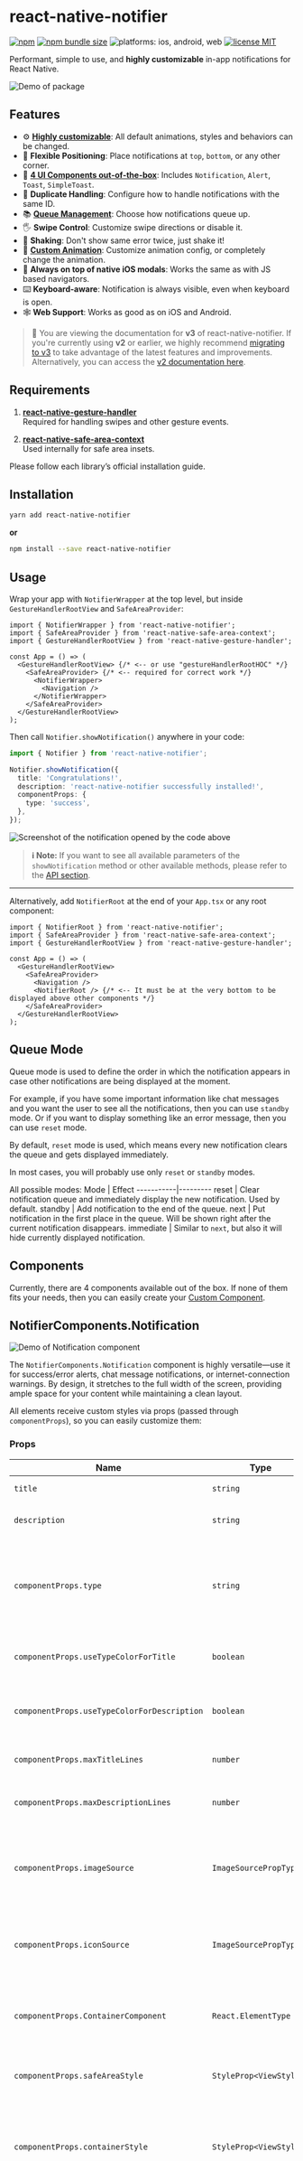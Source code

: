 # react-native-notifier

[![npm](https://img.shields.io/npm/v/react-native-notifier)](https://www.npmjs.com/package/react-native-notifier)
[![npm bundle size](https://img.shields.io/bundlephobia/min/react-native-notifier?color=yellow)](https://bundlephobia.com/result?p=react-native-notifier)
![platforms: ios, android, web](https://img.shields.io/badge/platform-ios%2C%20android%2C%20web%2C%20expo-orange)
[![license MIT](https://img.shields.io/badge/license-MIT-brightgreen)](https://github.com/seniv/react-native-notifier/blob/master/LICENSE)

Performant, simple to use, and **highly customizable** in-app notifications for React Native.

![Demo of package](https://raw.githubusercontent.com/seniv/react-native-notifier/master/demo.gif)

## Features

- ⚙️ [**Highly customizable**](#shownotification): All default animations, styles and behaviors can be changed.
- 📍 **Flexible Positioning**: Place notifications at `top`, `bottom`, or any other corner.
- 🧩 [**4 UI Components out-of-the-box**](#components): Includes `Notification`, `Alert`, `Toast`, `SimpleToast`.
- 🔄 **Duplicate Handling**: Configure how to handle notifications with the same ID.
- 📚 [**Queue Management**](#queue-mode): Choose how notifications queue up.
- 🖐️ **Swipe Control**: Customize swipe directions or disable it.
- 🫨 **Shaking**: Don't show same error twice, just shake it!
- 🎨 [**Custom Animation**](#custom-animations): Customize animation config, or completely change the animation.
- 🦄 **Always on top of native iOS modals**: Works the same as with JS based navigators.
- ⌨️ **Keyboard-aware**: Notification is always visible, even when keyboard is open.
- 🕸️ **Web Support**: Works as good as on iOS and Android.

> 📢 You are viewing the documentation for **v3** of react-native-notifier. If you're currently using **v2** or earlier, we highly recommend [migrating to v3](https://github.com/seniv/react-native-notifier/blob/main/MIGRATION.md) to take advantage of the latest features and improvements. Alternatively, you can access the [v2 documentation here](https://github.com/seniv/react-native-notifier/blob/v2.0.0/README.md).

## Requirements

1. **[react-native-gesture-handler](https://docs.swmansion.com/react-native-gesture-handler/docs/fundamentals/installation)**  
   Required for handling swipes and other gesture events.

2. **[react-native-safe-area-context](https://github.com/AppAndFlow/react-native-safe-area-context?tab=readme-ov-file#getting-started)**  
   Used internally for safe area insets.

Please follow each library’s official installation guide.

## Installation

```bash
yarn add react-native-notifier
```

**or**

```bash
npm install --save react-native-notifier
```

## Usage

Wrap your app with `NotifierWrapper` at the top level, but inside `GestureHandlerRootView` and `SafeAreaProvider`:

```tsx
import { NotifierWrapper } from 'react-native-notifier';
import { SafeAreaProvider } from 'react-native-safe-area-context';
import { GestureHandlerRootView } from 'react-native-gesture-handler';

const App = () => (
  <GestureHandlerRootView> {/* <-- or use "gestureHandlerRootHOC" */}
    <SafeAreaProvider> {/* <-- required for correct work */}
      <NotifierWrapper>
        <Navigation />
      </NotifierWrapper>
    </SafeAreaProvider>
  </GestureHandlerRootView>
);
```

Then call `Notifier.showNotification()` anywhere in your code:

```ts
import { Notifier } from 'react-native-notifier';

Notifier.showNotification({
  title: 'Congratulations!',
  description: 'react-native-notifier successfully installed!',
  componentProps: {
    type: 'success',
  },
});
```

![Screenshot of the notification opened by the code above](/demo/installed.png)

> **ℹ️ Note:** If you want to see all available parameters of the `showNotification` method or other available methods, please refer to the [API section](#api).

---

Alternatively, add `NotifierRoot` at the end of your `App.tsx` or any root component:

```tsx
import { NotifierRoot } from 'react-native-notifier';
import { SafeAreaProvider } from 'react-native-safe-area-context';
import { GestureHandlerRootView } from 'react-native-gesture-handler';

const App = () => (
  <GestureHandlerRootView>
    <SafeAreaProvider>
      <Navigation />
      <NotifierRoot /> {/* <-- It must be at the very bottom to be displayed above other components */}
    </SafeAreaProvider>
  </GestureHandlerRootView>
);
```

## Queue Mode

Queue mode is used to define the order in which the notification appears in case other notifications are being displayed at the moment.

For example, if you have some important information like chat messages and you want the user to see all the notifications, then you can use `standby` mode. Or if you want to display something like an error message, then you can use `reset` mode.

By default, `reset` mode is used, which means every new notification clears the queue and gets displayed immediately.

In most cases, you will probably use only `reset` or `standby` modes.

All possible modes:
Mode       | Effect
-----------|---------
reset      | Clear notification queue and immediately display the new notification. Used by default.
standby    | Add notification to the end of the queue.
next       | Put notification in the first place in the queue. Will be shown right after the current notification disappears.
immediate  | Similar to `next`, but also it will hide currently displayed notification.

## Components

Currently, there are 4 components available out of the box. If none of them fits your needs, then you can easily create your [Custom Component](#custom-component).

## NotifierComponents.Notification

![Demo of Notification component](/demo/notification.png)

The `NotifierComponents.Notification` component is highly versatile—use it for success/error alerts, chat message notifications, or internet-connection warnings. By design, it stretches to the full width of the screen, providing ample space for your content while maintaining a clean layout.

All elements receive custom styles via props (passed through `componentProps`), so you can easily customize them:

### Props

Name                               | Type                    | Default      | Description
-----------------------------------|-------------------------|--------------|-------------
`title`                            | `string`                | `null`       | The title text of the notification.
`description`                      | `string`                | `null`       | The description text of the notification.
`componentProps.type`              | `string`                | `null`       | Defines the notification type (`info`, `success`, `error`, `warn`, `classic`). Determines icon and border color.
`componentProps.useTypeColorForTitle` | `boolean`            | `false`      | If `true`, the title color is derived from the `type` prop.
`componentProps.useTypeColorForDescription` | `boolean`      | `false`      | If `true`, the description color is derived from the `type` prop.
`componentProps.maxTitleLines`     | `number`                | `null`       | Maximum number of lines for the title text.
`componentProps.maxDescriptionLines` | `number`              | `null`       | Maximum number of lines for the description text.
`componentProps.imageSource`       | `ImageSourcePropType`   | `null`       | An image to display, such as an avatar or icon. Passed to the `<Image />` component as the `source` prop.
`componentProps.iconSource`        | `ImageSourcePropType`   | Depends on `type` | Icon image source. If not specified, a default icon based on `type` is used.
`componentProps.ContainerComponent` | `React.ElementType`    | `ViewWithOffsets` | Custom container component replacing the default `ViewWithOffsets`.
`componentProps.safeAreaStyle`     | `StyleProp<ViewStyle>`  | `null`       | Style for the outermost container of the notification.
`componentProps.containerStyle`    | `StyleProp<ViewStyle>`  | `null`       | Style for the notification content container, such as background color, shadows, padding, or margin.
`componentProps.iconContainerStyle` | `StyleProp<TextStyle>` | `null`       | Style for the icon container, useful for adjusting background color or size.
`componentProps.iconStyle`         | `StyleProp<ImageStyle>` | `null`       | Style for the icon `<Image />`, useful for adjusting icon color or size.
`componentProps.textContainerStyle` | `StyleProp<TextStyle>` | `null`       | Style for the text container wrapping both title and description.
`componentProps.titleStyle`        | `StyleProp<TextStyle>`  | `null`       | Style for the title text.
`componentProps.descriptionStyle`  | `StyleProp<TextStyle>`  | `null`       | Style for the description text.
`componentProps.imageStyle`        | `StyleProp<ImageStyle>` | `null`       | Style for rendering the image.

### Example Usage

```tsx
import React from 'react';
import { Notifier, NotifierComponents } from 'react-native-notifier';

Notifier.showNotification({
  title: 'Success!',
  description: 'Your operation was completed successfully.',
  Component: NotifierComponents.Notification,
  componentProps: {
    type: 'success', // Use 'success', 'error', 'info', 'warn', or 'classic'
    // more props like imageSource, titleStyle, etc. go here
  },
});
```

### `NotifierComponents.Alert`

![Demo of Alert component](https://raw.githubusercontent.com/seniv/react-native-notifier/master/alert-component.png)

Perfect to use as a system alerts, like "Something went wrong" or "Operation was succeed".

```js
import { Notifier, NotifierComponents } from 'react-native-notifier';

Notifier.showNotification({
  title: 'The request was failed',
  description: 'Check your internet connection, please',
  Component: NotifierComponents.Alert,
  componentProps: {
    alertType: 'error',
  },
});
```
Available params:
Name                               | Type      | Default      | Description
-----------------------------------|-----------|--------------|-------------
title                              | String    | null         | Title of notification.
description                        | String    | null         | Description of notification.
componentProps.titleStyle          | TextStyle | null         | The style to use for rendering title.
componentProps.descriptionStyle    | TextStyle | null         | The style to use for rendering description.
componentProps.alertType           | String    | 'success'    | Background color will be changed depending on the type. Available values: `error`(red), `success`(green), `warn`(orange) and `info`(blue).
componentProps.backgroundColor     | String    | null         | While the background of the alert depends on `alertType`, you can also set the other color you want.
componentProps.textColor           | String    | 'white'      | Color of `title` and `description`.
componentProps.ContainerComponent  | Component | SafeAreaView | A container of the component. Set it in case you use different SafeAreaView than the standard
componentProps.maxTitleLines       | number    | null         | The maximum number of lines to use for rendering title.
componentProps.maxDescriptionLines | number    | null         | The maximum number of lines to use for rendering description.

## Custom Component

To customize the appearance of notifications, you can pass your own `Component` to the [`showNotification`](#shownotification) function.

This approach simplifies customization compared to adjusting multiple "style" parameters. With custom components, you can design notifications that perfectly match your application's design and functionality requirements.

### Props Received by the Custom Component

Your custom component will receive the following props:

- **`title`** (`string`): The title text of the notification.
- **`description`** (`string`): The description text of the notification.
- **`ViewWithOffsets`** (`Component`): Utilizes the `useSafeAreaInsets` hook and custom keyboard handling based on the notification's `position` to ensure proper layout and positioning. Use this component instead of a standard `SafeAreaView` for optimal notification rendering.
- **`hide`** (`Function`): A function to hide the notification programmatically.
- **`animationFunctionParams`** (`Object`): Parameters for additional animations.
- **`offsets`** (`Object`): An object used internally by `ViewWithOffsets` for managing offsets.
- **Additional Props:** Any additional properties you pass within the `componentProps` object when calling [`showNotification`](#shownotification) are passed directly as individual props to your custom component.

> **🔍 Tip:** Utilize the `NotifierComponentProps` TypeScript type for convenient and accurate typing of your custom component's props.

### Example

Below is an example of how to create a custom notification component:

```tsx
import { StyleSheet, View, Text } from 'react-native';
import type { NotifierComponentProps } from 'react-native-notifier'; // Import the NotifierComponentProps type for accurate TypeScript typing of custom components

const styles = StyleSheet.create({
  safeArea: {
    backgroundColor: 'orange',
  },
  container: {
    padding: 20,
  },
  title: {
    color: 'white',
    fontWeight: 'bold',
    fontSize: 18,
  },
  description: {
    color: 'white',
    fontSize: 14,
    marginTop: 5,
  },
});

// Define an interface for the custom component's props, extending NotifierComponentProps
interface CustomComponentProps extends NotifierComponentProps {
  extraInfo?: string; // Additional property from "componentProps"
}

export const CustomComponent = ({
  title,
  description,
  ViewWithOffsets,
  // Additional props passed via componentProps are received here
  extraInfo,
}: CustomComponentProps) => (
  <ViewWithOffsets style={styles.safeArea}>
    <View style={styles.container}>
      <Text style={styles.title}>{title}</Text>
      <Text style={styles.description}>{description}</Text>
      {!!extraInfo && <Text style={{ color: 'white' }}>{extraInfo}</Text>}
    </View>
  </ViewWithOffsets>
);
```

### How to Use the Custom Component

To use your custom component with `showNotification`, pass it via the `Component` property and provide any additional props through the `componentProps` object:

```tsx
import React from 'react';
import { Notifier } from 'react-native-notifier';
import { CustomComponent } from './CustomComponent';

Notifier.showNotification({
  title: 'Custom Notification',
  description: 'This is a custom-styled notification.',
  Component: CustomComponent,
  componentProps: {
    extraInfo: 'Additional information here',
  },
});
```

![Demo of custom component](/demo/custom-component.png)

### Benefits of Using Custom Components

- **🎨 Full Control Over Design:** Tailor the notification's appearance to align with your app's theme and design language.
- **🔧 Enhanced Functionality:** Incorporate additional features or interactive elements as needed.
- **🔁 Reusability:** Create standardized notification components that can be reused across different parts of your application.

---

By leveraging custom components, you ensure that your in-app notifications not only convey the necessary information but also seamlessly integrate with the overall user experience of your application.

## Custom Animations

![Demo of Custom Animations](https://raw.githubusercontent.com/seniv/react-native-notifier/master/custom-animations.gif)

It is easy to create your own animation using `containerStyle` param.

When you pass a function as `containerStyle` param, it will receive a `translateY` Animated Value as first parameter.
This Animated Value is a Driver of all Animations in this library and varies between `-1000`(notification completely hidden) and `0` (notification is shown). By default this value is used as a `Y` position of the Notification.

So when you call `showNotification` — this value starts changing from `-1000` to `0` and when the notification is starts hiding — the value is changing from `0` to `-"height of the component"+50` (or `-200`, depending what is bigger) and when animation is finished, the values will be set to `-1000` (just to make sure that the notification is completely hidden).

You need to remember three points of the animated value:
1. `-1000` - Notification completely hidden;
2. `-200` - Most likely notification is still hidden, but will be visible soon (depending on height of the notification);
3. `0` - Notification is shown.

I know, this all is complicated, so here is a Code Example with combination of scaling and transition:
```ts
const getContainerStyleWithTranslateAndScale = (translateY: Animated.Value) => ({
  transform: [
    {
      // this interpolation is used just to "clamp" the value and didn't allow to drag the notification below "0"
      translateY: translateY.interpolate({
        inputRange: [-1000, 0],
        outputRange: [-1000, 0],
        extrapolate: 'clamp',
      }),
    },
    {
      // scaling from 0 to 0.5 when value is in range of -1000 and -200 because mostly it is still invisible,
      // and from 0.5 to 1 in last 200 pixels to make the scaling effect more noticeable.
      scale: translateY.interpolate({
        inputRange: [-1000, -200, 0],
        outputRange: [0, 0.5, 1],
        extrapolate: 'clamp',
      }),
    },
  ],
});

Notifier.showNotification({
  title: 'Custom animations',
  description: 'This notification is moved and scaled',
  containerStyle: getContainerStyleWithTranslateAndScale,
})
```

Code from example above should work great on both Android and iOS.

But if you will animate `opacity` style with component that have shadows (such as `NotifierComponents.Notification`)
you may notice that on Android shadows doesn't animate properly. To fix this problem, you need to use `containerProps` parameter and pass `needsOffscreenAlphaCompositing: true` to it. Details: [RN's Repository Issue](https://github.com/facebook/react-native/issues/23090#issuecomment-669157170)

```ts
const animatedContainerProps = isAndroid ? { needsOffscreenAlphaCompositing: true } : undefined;
// ...
Notifier.showNotification({
  title: 'Custom animations',
  description: 'This notification is moved and scaled',
  containerStyle: getContainerStyleWithTranslateAndScale,
  containerProps: animatedContainerProps,
})
```

Keep in mind that this library uses [React Native's Animated library](https://reactnative.dev/docs/animated) with [Native Driver](https://reactnative.dev/docs/animations#using-the-native-driver) turned on, and the current version of React Native has a limited list of style properties that can be animated. Here you can [view list of styles that can be animated](https://github.com/facebook/react-native/blob/main/Libraries/Animated/NativeAnimatedHelper.js#L234).

Also you can see the code of all [Animations from Example GIF](https://github.com/seniv/react-native-notifier/blob/master/example/src/customAnimations.ts). Feel free to copy those animations to your codebase and play with them.

### Troubleshooting
You might notice that some animations such as zoom in/out(using `scale` param) might work incorrectly on iOS and instead of just "scaling" component also moves up and down.
That is because of padding that was added by SafeAreaView.
This behavior can be fixed by moving safe area inset from component to container, like this:

```ts
Notifier.showNotification({
  title: 'Zoom In/Out Animation',
  containerStyle: (translateY: Animated.Value) => ({
    // add safe area inset to the container
    marginTop: safeTopMargin,
    // ...
  }),
  // replace SafeAreaView with View
  componentProps: {
    ContainerComponent: View,
  },
})
```
This behavior will be fixed in feature releases.

## Props

Both `NotifierWrapper` and `NotifierRoot` receive the same props.

Name                  | Type             | Default                       | Description
----------------------|------------------|-------------------------------|-------------
omitGlobalMethodsHookup| Boolean         | false                         | If set to `true`, global `Notifier` methods will not control this component. It's useful in case you have more than one `NotifierWrapper` or `NotifierRoot` rendered. If enabled, the only way to display notifications is using refs.

All parameters of the [`showNotification`](#showNotification) function can be passed as props to `NotifierWrapper` or `NotifierRoot`. In this case, they will be used as default parameters when calling the [`showNotification`](#showNotification) function. This can be useful for setting default [`Component`](#custom-component) parameter.

## API

### `showNotification`

```ts
Notifier.showNotification(params: object);
```

Displays a new notification. Available parameters:

Name                  | Type             | Default                       | Description
----------------------|------------------|-------------------------------|-------------
title                 | String           | null                          | Title text, passed to the notification component.
description           | String           | null                          | Description text, passed to the notification component.
duration              | Number           | 3000                          | Time (in ms) after which the notification hides automatically. Set `0` to keep it visible until manually hidden.
Component             | Component        | NotifierComponents.Notification | Component of the notification body. You can use one of the [built-in components](#components), or your [custom component](#custom-component).
componentProps        | Object           | {}                            | Additional props that are passed to `Component`. See all available props of built-in components in the [components section](#components).
queueMode             | String           | 'reset'                       | Determines how this notification is queued relative to others. (See [Queue Mode](#queue-mode).) 
duplicateBehavior     | String           | 'shakeAndResetTimer'          | Controls what happens if another notification with the same ID is already visible.
idStrategy            | String           | 'hash'                        | `'hash'` or `'random'` for auto-generated IDs, if no `id` is provided.
id                    | Number/String    | auto-generated                | Manually specify an ID. If a matching ID is currently visible, `duplicateBehavior` decides what to do.
onShown               | () => void       | null                          | Called when the entering animation finishes.
onStartHiding         | () => void       | null                          | Called when the notification starts hiding.
onHidden              | () => void       | null                          | Called when the notification has completely hidden.
onPress               | () => void       | null                          | Called when the user presses the notification.
hideOnPress           | Boolean          | true                          | Should the notification hide when user press on it.
position              | String           | 'top'                         | Place the notification at `top`, `bottom`, or any corner (`topLeft`, `topRight`, etc.).
enterFrom             | String           | 'top' (based on `position`)   | Direction from which the notification animates in.
exitTo                | String           | (same as `enterFrom`)         | Direction to which the notification slides out.
swipeDirection        | String           | (same as `enterFrom`)         | Which direction(s) the notification can be swiped. E.g., `'none'`, `'horizontal'`, `'bottom'`, etc.
swipePixelsToClose    | Number           | 20                            | How many pixels the user must swipe the notification to trigger a dismissal.
ignoreSafeAreaInsets  | Boolean          | false                         | If true, doesn't apply safe area offsets (top/bottom notches).
ignoreKeyboard        | Boolean          | false (true on web)           | Treat the keyboard as always closed.
ignoreKeyboardHeight  | Boolean          | false (true on Android)       | If `true`, ignore the actual keyboard height offset for bottom positions.
additionalOffsets     | Object           | null                          | Extra offsets to apply in addition to safe area.
additionalKeyboardOffset | Number        | 0                             | Additional bottom offset when keyboard is visible. Works only when `ignoreKeyboard != true`.
containerProps        | Object           | {}                            | Props of Animated Container
containerStyle        | Object           | null                          | Styles Object that will be used in container.
animationFunction     | Function         | animationFunctions.slide      | A function that returns animated styles using various `Animated.Value` provided as parameters. Overrides the default animation. [Read More](#custom-animations).
showAnimationConfig   | Object           | animationConfigs.spring or animationConfigs.timing300 for **Alert** component | Config for the **show** animation (timing or spring).
hideAnimationConfig   | Object           | animationConfigs.timing300    | Config for the **hide** animation.
swipeOutAnimationConfig | Object         | animationConfigs.timing200    | Config for the **swipe-out** animation.
resetSwipeAnimationConfig | Object       | animationConfigs.timing200    | Animation config for returning the notification to its position if the user partially swipes and releases.
shakingConfig         | Object           | shakingConfigs.horizontal or shakingConfigs.onlyUp for **Alert** component | Config of the shaking animation. Moves the notification from `minValue` to `maxValue` `numberOfRepeats` times in horizontal or vertical direction.
useRNScreensOverlay   | Boolean          | false                         | use `FullWindowOverlay` component from `react-native-screens` library. If `true`, Notifier will be rendered above NativeStackNavigation modals and RN Modal on iOS. This Option will work only if `react-native-screens` library is installed. iOS Only.
rnScreensOverlayViewStyle| ViewStyle     | null                          | Style that will be used for RN View that is inside of FullWindowOverlay. iOS Only.

Returns an object that allows you to control the displayed notification programmatically. This object includes the following properties and methods:

| Property | Type       | Description                                                                                    |
|----------|------------|------------------------------------------------------------------------------------------------|
| `id`     | `string/number`| A unique identifier for the notification instance. Useful for targeting specific notifications.|
| `hide`   | `Function` | Hides the notification programmatically before its `duration` expires.                         |
| `update` | `Function` | Updates the notification's content and properties dynamically.                                 |
| `shake`  | `Function` | Triggers a shake animation to attract the user's attention. Can optionally reset the timer.    |

### Other Global Methods

- **hideNotification**  
  Hide notification and run callback function when notification completely hidden.
  ```ts
  Notifier.hideNotification(onHiddenCallback?: (result: Animated.EndResult) => void);
  ```

- **clearQueue**  
  Clear [notifications queue](#queue-mode) and optionally hide currently displayed notification. Might be useful to run after logout, after which queued notifications should not be displayed.
  ```ts
  Notifier.clearQueue(hideDisplayedNotification?: boolean);
  ```

- **updateNotification**  
  Updates the currently visible notification’s params (e.g., change `title`):  
  ```ts
  Notifier.updateNotification({ title: 'Updated Title' });
  ```

- **shakeNotification**  
  Shakes the currently visible notification. If you pass `true`, it also resets the `duration` timer:  
  ```ts
  Notifier.shakeNotification(/* resetTimer?: boolean */);
  ```

- **isNotificationVisible**  
  Returns `true` if **any** notification is currently displayed:  
  ```ts
  const visible = Notifier.isNotificationVisible();
  ```

- **updateById**  
  Updates a queued or currently visible notification **only if** it has the specified ID:  
  ```ts
  Notifier.updateById('my-id', { description: 'Hello again' });
  ```

- **shakeById**  
  Shakes a notification **only if** its ID matches:  
  ```ts
  Notifier.shakeById('my-id', true /* optional resetTimer */);
  ```

- **isVisibleById**  
  Checks if a notification with a specific ID is currently visible:  
  ```ts
  const isMyToastVisible = Notifier.isVisibleById('my-id');
  ```

- **hideById**  
  Hides a notification if its ID matches the currently visible one:  
  ```ts
  Notifier.hideById('my-id', onHiddenCallback?);
  ```

> **📢 Note:** All `Notifier.*` methods are also available as `Notifier.broadcast.*` methods. The `Notifier.broadcast.*` methods broadcast commands to **all** currently mounted instances of `Notifier` where `omitGlobalMethodsHookup` is not equal `true`. This allows you to manage notifications globally across multiple notifiers in your application.
>
> **Available `Notifier.broadcast.*` Methods:**
>
> - `Notifier.broadcast.showNotification(params)`
> - `Notifier.broadcast.updateNotification(params)`
> - `Notifier.broadcast.shakeNotification(resetTimer)`
> - `Notifier.broadcast.isNotificationVisible()`
> - `Notifier.broadcast.hideNotification(onHidden)`
> - `Notifier.broadcast.clearQueue(hideDisplayedNotification)`
> - `Notifier.broadcast.hideById(id, onHidden)`
> - `Notifier.broadcast.isVisibleById(id)`
> - `Notifier.broadcast.shakeById(id, resetTimer)`
> - `Notifier.broadcast.updateById(id, params)`

## Using with `react-native-navigation`
If you are using `react-native-navigation`, this issue might be helpful to use notifier with native-navigation: https://github.com/seniv/react-native-notifier/issues/16

If you have any solutions or improvements in how to use notifier with native-navigation, then feel free to write comments in that thread!

## Troubleshooting

### PanGestureHandler must be used as a descendant of GestureHandlerRootView
Check this comment: https://github.com/seniv/react-native-notifier/issues/85#issuecomment-1603741147

## License

MIT
